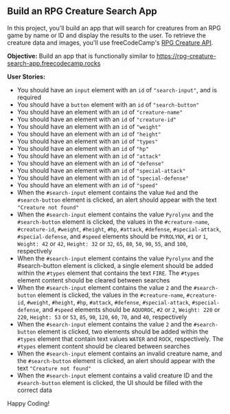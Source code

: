 ## Build an RPG Creature Search App

In this project, you'll build an app that will search for creatures from an RPG game by name or ID and display the results to the user. To retrieve the creature data and images, you'll use freeCodeCamp's [RPG Creature API](https://rpg-creature-api.freecodecamp.rocks/).

**Objective:** Build an app that is functionally similar to https://rpg-creature-search-app.freecodecamp.rocks

**User Stories:**

- You should have an `input` element with an `id` of `"search-input"`, and is required
- You should have a `button` element with an `id` of `"search-button"`
- You should have an element with an `id` of `"creature-name"`
- You should have an element with an `id` of `"creature-id"`
- You should have an element with an `id` of `"weight"`
- You should have an element with an `id` of `"height"`
- You should have an element with an `id` of `"types"`
- You should have an element with an `id` of `"hp"`
- You should have an element with an `id` of `"attack"`
- You should have an element with an `id` of `"defense"`
- You should have an element with an `id` of `"special-attack"`
- You should have an element with an `id` of `"special-defense"`
- You should have an element with an `id` of `"speed"`
- When the `#search-input` element contains the value `Red` and the `#search-button` element is clicked, an alert should appear with the text `"Creature not found"`
- When the `#search-input` element contains the value `Pyrolynx` and the `#search-button` element is clicked, the values in the `#creature-name`, `#creature-id`, `#weight`, `#height`, `#hp`, `#attack`, `#defense`, `#special-attack`, `#special-defense`, and `#speed` elements should be `PYROLYNX`, `#1` or `1`, `Weight: 42` or `42`, `Height: 32` or `32`, `65`, `80`, `50`, `90`, `55`, and `100`, respectively
- When the `#search-input` element contains the value `Pyrolynx` and the #search-button element is clicked, a single element should be added within the `#types` element that contains the text `FIRE`. The `#types` element content should be cleared between searches
- When the `#search-input` element contains the value `2` and the `#search-button` element is clicked, the values in the `#creature-name`, `#creature-id`, `#weight`, `#height`, `#hp`, `#attack`, `#defense`, `#special-attack`, `#special-defense`, and `#speed` elements should be `AQUOROC`, `#2` or `2`, `Weight: 220` or `220`, `Height: 53` or `53`, `85`, `90`, `120`, `60`, `70`, and `40`, respectively
- When the `#search-input` element contains the value `2` and the `#search-button` element is clicked, two elements should be added within the `#types` element that contain text values `WATER` and `ROCK`, respectively. The `#types` element content should be cleared between searches
- When the `#search-input` element contains an invalid creature name, and the `#search-button` element is clicked, an alert should appear with the text `"Creature not found"`
- When the `#search-input` element contains a valid creature ID and the `#search-button` element is clicked, the UI should be filled with the correct data

Happy Coding!
